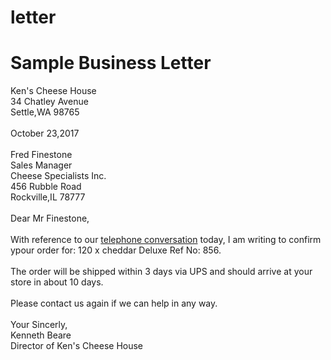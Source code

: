 # letter
<!DOCTYPE html>
<html>
<title>Sample Business Letter</title>
<body>
<h1>Sample Business Letter</h1>
<p3>Ken's Cheese House</p3>
<br>
<p3>34 Chatley Avenue </p3>
<br>
<p3>Settle,WA 98765</p3>
<br>
</br>
<p3>October 23,2017</p3>
</br>
<br/>
</body>
<p3>Fred Finestone</p3>
<br>
<p3>Sales Manager</p3>
<br>
<p3>Cheese Specialists Inc. </p3>
    <br>
<p3>456 Rubble Road</p3>
<br>
<p3> Rockville,IL 78777</p3>
<br>
</br>
<p3> Dear Mr Finestone,</p3>
<br/>
</br>
With reference to our <u>telephone conversation</u> today, I am writing to confirm ypour order for: 120 x cheddar Deluxe Ref No: 856.
<br/>
<br/>
The order will be shipped within 3 days via UPS and should arrive at your store in about 10 days.
<br/>
<br/>
Please contact us again if we can help in any way.
<br/>
<br/>
Your Sincerly,
<br>
Kenneth Beare 
<br>
Director of Ken's Cheese House
</html>